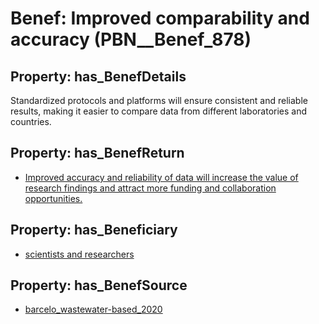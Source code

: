 # Benef: __Improved comparability and accuracy__ (PBN__Benef_878)

## Property: has_BenefDetails

Standardized protocols and platforms will ensure consistent and reliable results, making it easier to compare data from different laboratories and countries.

## Property: has_BenefReturn

* [Improved accuracy and reliability of data will increase the value of research findings and attract more funding and collaboration opportunities.](../BenefReturn/PBN__BenefReturn_959)

## Property: has_Beneficiary

* [scientists and researchers](../Stakeholder/PBN__Stakeholder_355)

## Property: has_BenefSource

* [barcelo_wastewater-based_2020](../Article/PBN__Article_178)

